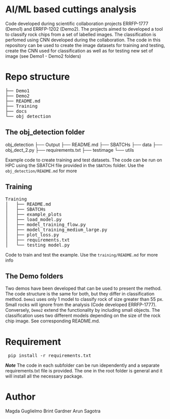 # AI/ML based cuttings analysis

Code developed during scientific collaboration projects ERRFP-1777 (Demo1) and ERRFP-1202 (Demo2).
The projects aimed to developed a tool to classify rock chips from a set of labelled images. 
The classification is perfomed using CNN developed during the collaboration. The code in this repository can be used to create the image datasets for training and testing, create the CNN used for classification as well as for testing new set of image (see Demo1 - Demo2 folders)

# Repo structure
<pre>
├── Demo1
├── Demo2
├── README.md
├── Training
├── docs
└── obj_detection
</pre>

## The obj_detection folder 
</pre>
obj_detection
    ├── Output
    ├── README.md
    ├── SBATCHs
    ├── data
    ├── obj_dect_2.py
    ├── requirements.txt
    ├── testimage
    └── utils
</pre>

Example code to create training and test datasets. The code can be run on HPC using the SBATCH file provided in the `SBATCHs` folder. Use the `obj_detection/README.md` for more 
## Training
<pre>
Training
│   ├── README.md
│   ├── SBATCHs
│   ├── example_plots
│   ├── load_model.py
│   ├── model_training_flow.py
│   ├── model_training_medium_large.py
│   ├── plot_loss.py
│   ├── requirements.txt
│   └── testing_model.py
</pre>
Code to train and test the example. Use the `training/README.md` for more info

## The Demo folders

Two demos have been developed that can be used to present the method. The code structure is the same for both, but they differ in classification method. `Demo1` uses only 1 model to classify rock of size greater than 55 px. Small rocks will ignore from the analysis (Code developed ERRFP-1777). 
Conversely, `Demo2` extend the functionality by including small objects. The classification uses two different models depending on the size of the rock chip image. 
See corresponding README.md.

# Requirement
<pre> pip install -r requirements.txt </pre>

**_Note_** The code in each subfolder can be run idependently and a separate requirements.txt file is provided. The one in the root folder is general and it will install all the necessary package.

# Author
Magda Guglielmo
Brint Gardner
Arun Sagotra
